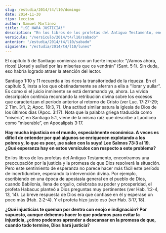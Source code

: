 ```yaml
---
slug: /estudia/2014/t4/l10/domingo
date: 2014-11-30
tipo: leccion
author: Samuel Martínez
title: "¡SE HARÁ JUSTICIA!"
description: "En los libros de los profetas del Antiguo Testamento, encontramos una preocupación por la justicia y la promesa de que..."
versiculo: "/versiculo/2014/t4/l10/sabado"
anterior: "/estudia/2014/t4/l10/sabado"
siguiente: "/estudia/2014/t4/l10/lunes"
---
```


El capítulo 5 de Santiago comienza con un fuerte impacto: “¡Vamos ahora, ricos! Llorad y aullad por las miserias que os vendrán” (Sant. 5:1). Sin duda, eso habría logrado atraer la atención del lector.

Santiago 1:10 y 11 recuerda a los ricos la transitoriedad de la riqueza. En el capítulo 5, insta a los que obstinadamente se aferran a ella a “llorar y aullar”. Es como si el juicio inminente se está derramando ya, ahora. La vívida descripción continúa recordando la retribución divina sobre los excesos que caracterizan el período anterior al retorno de Cristo (ver Luc. 17:27-29; 2 Tim. 3:1, 2; Apoc. 18:3, 7). Una actitud similar satura la iglesia de Dios de los últimos días (Apoc. 3:17). Nota que la palabra griega traducida como “miseria”, en Santiago 5:1, viene de la misma raíz que describe a Laodicea como “miserable”, en Apocalipsis 3:17.

**Hay mucha injusticia en el mundo, especialmente económica. A veces es difícil de entender por qué algunos se enriquecen explotando a los pobres y, lo que es peor, ¡se salen con la suya! Lee Salmos 73:3 al 19. ¿Qué esperanza hay en estos versículos con respecto a este problema?**

En los libros de los profetas del Antiguo Testamento, encontramos una preocupación por la justicia y la promesa de que Dios resolverá la situación. Pero este sentimiento de esperanza no parece hacer más fácil este período de incertidumbre, esperando la intervención divina. Por ejemplo, escribiendo en una época de apostasía general en el pueblo de Dios, cuando Babilonia, llena de orgullo, celebraba su poder y prosperidad, el profeta Habacuc planteó a Dios preguntas muy pertinentes (ver Hab. 1:2-4, 13, 14). La breve respuesta de Dios era que confiase en él y esperase un poco más (Hab. 2:2-4). Y el profeta hizo justo eso (ver Hab. 3:17, 18).

**¿Qué injusticias te queman por dentro con enojo e indignación? Por supuesto, aunque debemos hacer lo que podamos para evitar la injusticia, ¿cómo podemos aprender a descansar en la promesa de que, cuando todo termine, Dios hará justicia?**
